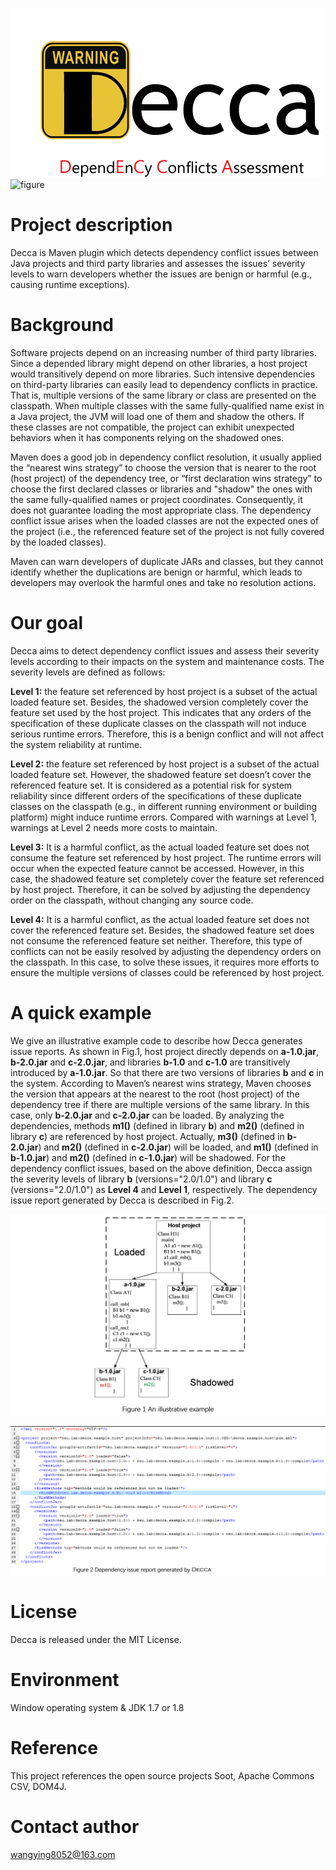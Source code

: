 ![figure](https://github.com/wangying8052/test/blob/master/11.png)
![figure](https://zenodo.org/badge/DOI/10.5281/zenodo.1315177.svg)

# Project description

Decca is Maven plugin which detects dependency conflict issues between Java projects and third party libraries and assesses the issues’ severity levels to warn developers whether the issues are benign or harmful (e.g., causing runtime exceptions).

# Background

Software projects depend on an increasing number of third party libraries. Since a depended library might depend on other libraries, a host project would transitively depend on more libraries. Such intensive dependencies on third-party libraries can easily lead to dependency conflicts in practice. That is, multiple versions of the same library or class are presented on the classpath. When multiple classes with the same fully-qualified name exist in a Java project, the JVM will load one of them and shadow the others. If these classes are not compatible, the project can exhibit unexpected behaviors when it has components relying on the shadowed ones.

Maven does a good job in dependency conflict resolution, it usually applied the “nearest wins strategy” to choose the version that is nearer to the root (host project) of the dependency tree, or “first declaration wins strategy” to choose the first declared classes or libraries and "shadow" the ones with the same fully-qualified names or project coordinates. Consequently, it does not guarantee loading the most appropriate class. The dependency conflict issue arises when the loaded classes are not the expected ones of the project (i.e., the referenced feature set of the project is not fully covered by the loaded classes).

Maven can warn developers of duplicate JARs and classes, but they cannot identify whether the duplications are benign or harmful, which leads to developers may overlook the harmful ones and take no resolution actions.

# Our goal

Decca aims to detect dependency conflict issues and assess their severity levels according to their impacts on the system and maintenance costs. The severity levels are defined as follows:

**Level 1:** the feature set referenced by host project is a subset of the actual loaded feature set. Besides, the shadowed version completely cover the feature set used by the host project. This indicates that any orders of the specification of these duplicate classes on the classpath will not induce serious runtime errors. Therefore, this is a benign conflict and will not affect the system reliability at runtime.

**Level 2:** the feature set referenced by host project is a subset of the actual loaded feature set. However, the shadowed feature set doesn’t cover the referenced feature set. It is considered as a potential risk for system reliability since different orders of the specifications of these duplicate classes on the classpath (e.g., in different running environment or building platform) might induce runtime errors. Compared with warnings at Level 1, warnings at Level 2 needs more costs to maintain.

**Level 3:** It is a harmful conflict, as the actual loaded feature set does not consume the feature set referenced by host project. The runtime errors will occur when the expected feature cannot be accessed. However, in this case, the shadowed feature set completely cover the feature set referenced by host project. Therefore, it can be solved by adjusting the dependency order on the classpath, without changing any source code.

**Level 4:** It is a harmful conflict, as the actual loaded feature set does not cover the referenced feature set. Besides, the shadowed feature set does not consume the referenced
feature set neither. Therefore, this type of conflicts can not be easily resolved by adjusting the dependency orders on the classpath. In this case, to solve these issues, it requires more efforts to ensure the multiple versions of classes could be referenced by host project.

# A quick example
We give an illustrative example code to describe how Decca generates issue reports. As shown in Fig.1, host project directly depends on **a-1.0.jar**, **b-2.0.jar** and **c-2.0.jar**, and libraries **b-1.0** and **c-1.0** are transitively introduced by **a-1.0.jar**. So that there are two versions of libraries **b** and **c** in the system. According to Maven’s nearest wins strategy, Maven chooses the version that appears at the nearest to the root (host project) of the dependency tree if there are multiple versions of the same library. In this case, only **b-2.0.jar** and **c-2.0.jar** can be loaded. By analyzing the dependencies, methods **m1()** (defined in library **b**) and **m2()** (defined in library **c**) are referenced by host project. Actually, **m3()** (defined in **b-2.0.jar**) and **m2()** (defined in **c-2.0.jar**) will be loaded, and **m1()** (defined in **b-1.0.jar**) and **m2()** (defined in **c-1.0.jar**) will be shadowed. For the dependency conflict issues, based on the above definition, Decca assign the severity levels of library **b** (versions="2.0/1.0") and library **c** (versions="2.0/1.0") as **Level 4** and **Level 1**, respectively. The dependency issue report generated by Decca is described in Fig.2.

![figure](https://github.com/wangying8052/test/blob/master/55.png)

![figure](https://github.com/wangying8052/test/blob/master/44.png)

# License
Decca is released under the MIT License.

# Environment
Window operating system & JDK 1.7 or 1.8

# Reference
This project references the open source projects Soot, Apache Commons CSV, DOM4J.

# Contact author
wangying8052@163.com




